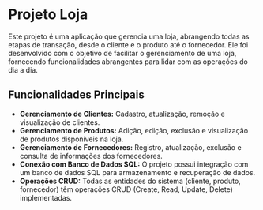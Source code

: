 # Projeto Loja

Este projeto é uma aplicação que gerencia uma loja, abrangendo todas as etapas de transação, desde o cliente e o produto até o fornecedor.
Ele foi desenvolvido com o objetivo de facilitar o gerenciamento de uma loja, fornecendo funcionalidades abrangentes para lidar com as operações do dia a dia.

## Funcionalidades Principais

- **Gerenciamento de Clientes:** Cadastro, atualização, remoção e visualização de clientes.
- **Gerenciamento de Produtos:** Adição, edição, exclusão e visualização de produtos disponíveis na loja.
- **Gerenciamento de Fornecedores:** Registro, atualização, exclusão e consulta de informações dos fornecedores.
- **Conexão com Banco de Dados SQL:** O projeto possui integração com um banco de dados SQL para armazenamento e recuperação de dados.
- **Operações CRUD:** Todas as entidades do sistema (cliente, produto, fornecedor) têm operações CRUD (Create, Read, Update, Delete) implementadas.






